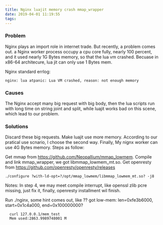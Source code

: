 ```yaml
---
title: Nginx luajit memory crash mmap_wrapper
date: 2019-04-01 11:19:55
tags:
---
```

### Problem
Nginx plays an import role in internet trade. But recently, a problem comes out. a Nginx worker process occupy a cpu core fully, nearly 100 percent, and it used nearly 1G Bytes memory, so that the lua vm crashed. Becuase in x86-64 architecure, lua jit can only use 1 Bytes mem.

Nginx standard errlog:
```
nginx: lua atpanic: Lua VM crashed, reason: not enough memory
```
### Causes
The Nginx accept many big request with big body, then the lua scripts run with long time on string joint and split, while luajit works bad on this scene, which lead to our problem.

### Solutions
Discard these big requests.
Make luajit use more memory.
According to our pratical use scnario, I choose the second way. Finally, My nignx worker can use 4G Bytes memory. Steps as follow:

Get mmap from https://github.com/Neopallium/mmap_lowmem.
Compile and link mmap_wrapper, we got libmmap_lowmem_mt.so.
Get openresty from https://github.com/openresty/openresty/releases
```
./configure ?with-ld-opt=?/opt/mmap_lowmem/libmmap_lowmem_mt.so? -j8
```
Notes:
In step 4, we may meet compile interrupt, like openssl zlib pcre missing, just fix it, finally, openresty installment wil finish.

Run ./nginx, some hint comes out, like ?? got low-mem: len=0xfe3b6000, start=0x1c4a000, end=0x100000000?
```
  curl 127.0.0.1/mem_test
  Mem used:2863.9989748001 M
```
